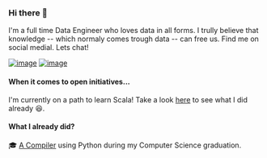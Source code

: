 ### Hi there 👋

I'm a full time Data Engineer who loves data in all forms. I trully believe that knowledge -- which normaly comes trough data -- can free us. Find me on social medial. Lets chat! 

[![image](https://img.shields.io/badge/LinkedIn-0077B5?style=for-the-badge&logo=linkedin&logoColor=white)](https://www.linkedin.com/in/felipediaspereira/)
[![image](https://img.shields.io/badge/Twitter-1DA1F2?style=for-the-badge&logo=twitter&logoColor=white)](https://twitter.com/dias_flp)

#### When it comes to open initiatives...
I'm currently on a path to learn Scala! Take a look [here](https://github.com/fdiaspp/scala-learning) to see what I did already 😆.

#### What I already did?
🎓 [A Compiler](https://github.com/fdiaspp/Compiladores) using Python during my Computer Science graduation.


<!--
**fdiaspp/fdiaspp** is a ✨ _special_ ✨ repository because its `README.md` (this file) appears on your GitHub profile.

Here are some ideas to get you started:

- 🔭 I’m currently working on ...
- 🌱 I’m currently learning ...
- 👯 I’m looking to collaborate on ...
- 🤔 I’m looking for help with ...
- 💬 Ask me about ...
- 📫 How to reach me: ...
- 😄 Pronouns: ...
- ⚡ Fun fact: ...
-->
